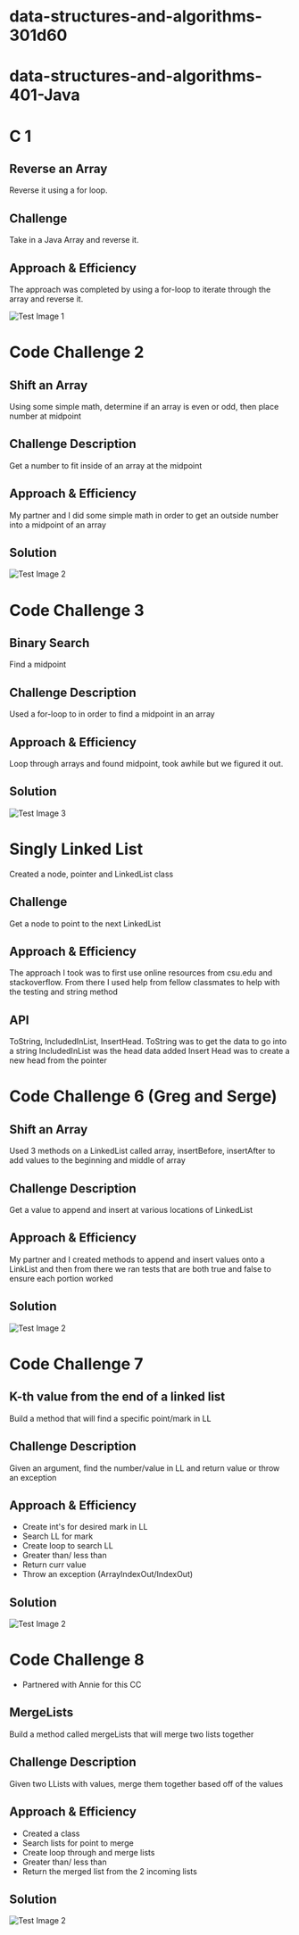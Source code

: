 # data-structures-and-algorithms-301d60
# data-structures-and-algorithms-401-Java

# C 1
## Reverse an Array
Reverse it using a for loop.

## Challenge
Take in a Java Array and reverse it.

## Approach & Efficiency
The approach was completed by using a for-loop to iterate through the array and reverse it.

![Test Image 1](code401challenges1/assets/whiteboard.jpg)

# Code Challenge 2
## Shift an Array
Using some simple math, determine if an array is even or odd, then place number at midpoint

## Challenge Description
Get a number to fit inside of an array at the midpoint

## Approach & Efficiency
My partner and I did some simple math in order to get an outside number into a midpoint of an array

## Solution
![Test Image 2](IMG_0934.jpg)

# Code Challenge 3
## Binary Search
Find a midpoint

## Challenge Description
Used a for-loop to in order to find a midpoint in an array

## Approach & Efficiency
Loop through arrays and found midpoint, took awhile but we figured it out. 

## Solution
![Test Image 3](code3.jpg)

# Singly Linked List
Created a node, pointer and LinkedList class

## Challenge
Get a node to point to the next LinkedList

## Approach & Efficiency
The approach I took was to first use online resources from csu.edu and stackoverflow. From there I used help from fellow classmates to help with the testing and string method

## API
ToString, IncludedInList, InsertHead. 
ToString was to get the data to go into a string
IncludedInList was the head data added
Insert Head was to create a new head from the pointer

# Code Challenge 6 (Greg and Serge)
## Shift an Array
Used 3 methods on a LinkedList called array, insertBefore, insertAfter to add values to the beginning and middle of array

## Challenge Description
Get a value to append and insert at various locations of LinkedList

## Approach & Efficiency
My partner and I created methods to append and insert values onto a LinkList and then from there we ran tests that are both true and false to ensure each portion worked

## Solution
![Test Image 2](CC6.jpg)

# Code Challenge 7
## K-th value from the end of a linked list
Build a method that will find a specific point/mark in LL

## Challenge Description
Given an argument, find the number/value in LL and return value or throw an exception

## Approach & Efficiency
- Create int's for desired mark in LL
- Search LL for mark
- Create loop to search LL
- Greater than/ less than
- Return curr value
- Throw an exception (ArrayIndexOut/IndexOut)

## Solution
![Test Image 2](CC7.jpg)

# Code Challenge 8
- Partnered with Annie for this CC
## MergeLists
Build a method called mergeLists that will merge two lists together

## Challenge Description
Given two LLists with values, merge them together based off of the values

## Approach & Efficiency
- Created a class
- Search lists for point to merge
- Create loop through and merge lists
- Greater than/ less than
- Return the merged list from the 2 incoming lists

## Solution
![Test Image 2](CC8.jpg)

